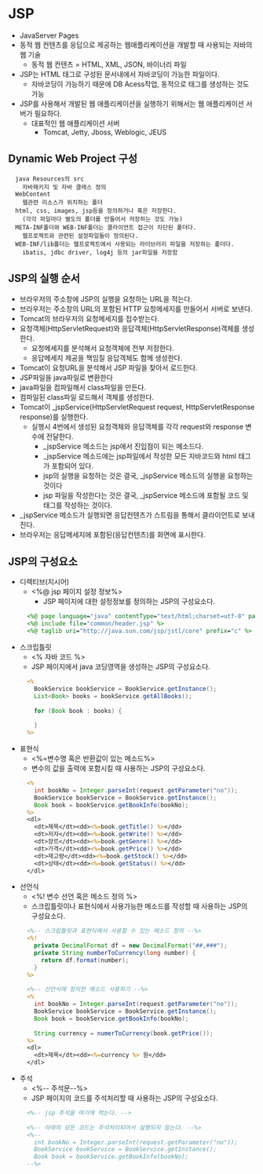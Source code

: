 # JSP
- JavaServer Pages
- 동적 웹 컨텐츠를 응답으로 제공하는 웹애플리케이션을 개발할 때 사용되는 자바의 웹 기술
  + 동적 웹 컨텐츠 = HTML, XML, JSON, 바이너리 파일
- JSP는 HTML 태그로 구성된 문서내에서 자바코딩이 가능한 파일이다.
  + 자바코딩이 가능하기 때문에 DB Acess작업, 동적으로 태그를 생성하는 것도 가능
- JSP를 사용해서 개발된 웹 애플리케이션을 실행하기 위해서는 웹 애플리케이션 서버가 필요하다.
  + 대표적인 웹 애플리케이션 서버
    * Tomcat, Jetty, Jboss, Weblogic, JEUS

## Dynamic Web Project 구성
```
  java Resources의 src
    자바패키지 및 자바 클래스 정의
  WebContent
    웹관련 리소스가 위치하는 폴더
  html, css, images, jsp등을 정의하거나 혹은 저장한다.
    (각각 파일마다 별도의 폴더를 만들어서 저장하는 것도 가능)
  META-INF폴더와 WEB-INF폴더는 클라이언트 접근이 차단된 폴더다.
    웹프로젝트와 관련된 설정파일들이 정의된다.
  WEB-INF/lib폴더는 웹프로젝트에서 사용되는 라이브러리 파일을 저장하는 폴더다.
    ibatis, jdbc driver, log4j 등의 jar파일을 저장함
```
## JSP의 실행 순서
- 브라우저의 주소창에 JSP의 실행을 요청하는 URL을 적는다.
- 브라우저는 주소창의 URL의 포함된 HTTP 요청메세지를 만들어서 서버로 보낸다.
- Tomcat의 브라우저의 요청메세지를 접수받는다.
- 요청객체(HttpServletRequest)와 응답객체(HttpServletResponse)객체를 생성한다.
  + 요청메세지를 분석해서 요청객체에 전부 저장한다.
  + 응답메세지 제공을 책임질 응답객체도 함께 생성한다.
- Tomcat이 요청URL을 분석해서 JSP 파일을 찾아서 로드한다.
- JSP파일을 java파일로 변환한다
- java파일을 컴파일해서 class파일을 만든다.
- 컴파일된 class파일 로드해서 객체를 생성한다.
- Tomcat이 \_jspService(HttpServletRequest request, HttpServletResponse response)를 실행한다.
  + 실행시 4번에서 생성된 요청객체와 응답객체를 각각 request와 response 변수에 전달한다.
    * \_jspService 메소드는 jsp에서 진입점이 되는 메소드다.
    * \_jspService 메소드에는 jsp파일에서 작성한 모든 자바코드와 html 태그가 포함되어 있다.
    * jsp의 실행을 요청하는 것은 결국, \_jspService 메소드의 실행을 요청하는 것이다
    * jsp 파일을 작성한다는 것은 결국, \_jspService 메소드에 포함될 코드 및 태그를 작성하는 것이다.
- \_jspService 메소드가 실행되면 응답컨텐츠가 스트림을 통해서 클라이언트로 보내진다.
- 브라우저는 응답메세지에 포함된(응답컨텐츠)를 화면에 표시한다.

## JSP의 구성요소
- 디렉티브(지시어)
  + &lt;%@ jsp 페이지 설정 정보%&gt;
	+ JSP 페이지에 대한 설정정보를 정의하는 JSP의 구성요소다.
  ```jsp
    <%@ page language="java" contentType="text/html;charset=utf-8" pageEncoding="utf-8" %>
    <%@ include file="common/header.jsp" %>
    <%@ taglib uri="http://java.sun.com/jsp/jstl/core" prefix="c" %>
  ```
- 스크립틀릿
  + &lt;% 자바 코드 %&gt;
  + JSP 페이지에서 java 코딩영역을 생성하는 JSP의 구성요소다.
  ```jsp
    <%
      BookService bookService = BookService.getInstance();
      List<Book> books = bookService.getAllBooks();
      
      for (Book book : books) {
      
      }
    %>
  ```
- 표현식
  + &lt;%=변수명 혹은 반환값이 있는 메소드%&gt;
  + 변수의 값을 출력에 포함시킬 때 사용하는 JSP의 구성요소다.
  ```jsp
    <%
      int bookNo = Integer.parseInt(request.getParameter("no"));
      BookService bookService = BookService.getInstance();
      Book book = bookService.getBookInfo(bookNo);
    %>
    <dl>
      <dt>제목</dt><dd><%=book.getTitle() %></dd>
      <dt>저자</dt><dd><%=book.getWrite() %></dd>
      <dt>쟝르</dt><dd><%=book.getGenre() %></dd>
      <dt>가격</dt><dd><%=book.getPrice() %></dd>
      <dt>재고량</dt><dd><%=book.getStock() %></dd>
      <dt>상태</dt><dd><%=book.getStatus() %></dd>
    </dl>
  ```
- 선언식	
  + &lt;%! 변수 선언 혹은 메소드 정의 %&gt;
  + 스크립틀릿이나 표현식에서 사용가능한 메소드를 작성할 때 사용하는 JSP의 구성요소다.
  ```jsp
    <%-- 스크립틀릿과 표현식에서 사용할 수 있는 메소드 정의 --%>
    <%!
      private DecimalFormat df = new DecimalFormat("##,###");
      private String numberToCurrency(long number) {
        return df.format(number);
      }
    %>
    
    <%-- 선언식에 정의한 메소드 사용하기 --%>
    <%
      int bookNo = Integer.parseInt(request.getParameter("no"));
      BookService bookService = BookService.getInstance();
      Book book = bookService.getBookInfo(bookNo);
      
      String currency = numerToCurrency(book.getPrice());
    %>
    <dl>
      <dt>제목</dt><dd><%=currency %> 원</dd>
    </dl>
  ```
- 주석	
  + &lt;%-- 주석문--%&gt; 
  + JSP 페이지의 코드를 주석처리할 때 사용하는 JSP의 구성요소다.
  ```jsp
    <%-- jsp 주석을 여기에 적는다. -->
    
    <%-- 아래의 모든 코드는 주석처리되어서 실행되지 않는다. --%>
    <%--
      int bookNo = Integer.parseInt(request.getParameter("no"));
      BookService bookService = BookService.getInstance();
      Book book = bookService.getBookInfo(bookNo);
    --%>
  ```
	

